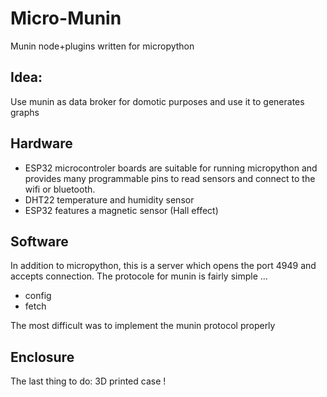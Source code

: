 # Micro-Munin

Munin node+plugins written for micropython

## Idea: 

Use munin as data broker for domotic purposes and use it to generates graphs

## Hardware

* ESP32 microcontroler boards are suitable for running micropython and provides many programmable pins to read sensors and connect to the wifi or bluetooth.
* DHT22 temperature and humidity sensor
* ESP32 features a magnetic sensor (Hall effect) 

## Software

In addition to micropython, this is a server which opens the port 4949 and accepts connection. 
The protocole for munin is fairly simple ...

 - config
 - fetch

The most difficult was to implement the munin protocol properly 

## Enclosure

The last thing to do: 3D printed case !
